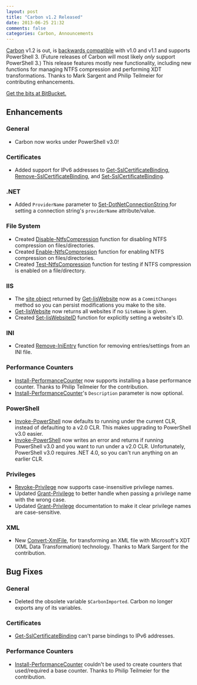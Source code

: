 ```yaml
---
layout: post
title: "Carbon v1.2 Released"
date: 2013-06-25 21:32
comments: false
categories: Carbon, Announcements
---
```


[Carbon](http://get-carbon.org) v1.2 is out, is [backwards compatible](http://semver.org) with v1.0 and v1.1 and supports PowerShell 3.  (Future releases of Carbon will most likely *only* support PowerShell 3.)  This release features mostly new functionality, including new functions for managing NTFS compression and performing XDT transformations.  Thanks to Mark Sargent and Philip Teilmeier for contributing enhancements.

[Get the bits at BitBucket.](https://bitbucket.org/splatteredbits/carbon/downloads)

## Enhancements

### General

 * Carbon now works under PowerShell v3.0!

### Certificates

 * Added support for IPv6 addresses to [Get-SslCertificateBinding](http://get-carbon.org/help/Get-SslCertificateBinding.html), [Remove-SslCertificateBinding](http://get-carbon.org/help/Remove-SslCertificateBinding.html), and [Set-SslCertificateBinding](http://get-carbon.org/help/Set-SslCertificateBinding.html).

### .NET

 * Added `ProviderName` parameter to [Set-DotNetConnectionString ](http://get-carbon.org/help/Set-DotNetConnectionString.html) for setting a connection string's `providerName` attribute/value.

### File System

 * Created [Disable-NtfsCompression](http://get-carbon.org/help/Disable-NtfsCompression.html) function for disabling NTFS compression on files/directories.
 * Created [Enable-NtfsCompression](http://get-carbon.org/help/Enable-NtfsCompression.html) function for enabling NTFS compression on files/directories.
 * Created [Test-NtfsCompression](http://get-carbon.org/help/Test-NtfsCompression.html) function for testing if NTFS compression is enabled on a file/directory.

### IIS
 * The [site object](http://msdn.microsoft.com/en-us/library/microsoft.web.administration.site.aspx) returned by [Get-IisWebsite](http://get-carbon.org/help/Get-IisWebsite.html) now as a `CommitChanges` method so you can persist modifications you make to the site.
 * [Get-IisWebsite](http://get-carbon.org/help/Get-IisWebsite.html) now returns all websites if no `SiteName` is given.
 * Created [Set-IisWebsiteID](http://get-carbon.org/help/Set-IisWebsiteID.html) function for explicitly setting a website's ID.

### INI

 * Created [Remove-IniEntry](http://get-carbon.org/help/Remove-IniEntry.html) function for removing entries/settings from an INI file.

### Performance Counters

 * [Install-PerformanceCounter](http://get-carbon.org/help/Install-PerformanceCounter.html) now supports installing a base performance counter.  Thanks to Philip Teilmeier for the contribution.
 * [Install-PerformanceCounter](http://get-carbon.org/help/Install-PerformanceCounter.html)'s `Description` parameter is now optional.

### PowerShell

 * [Invoke-PowerShell](http://get-carbon.org/help/Invoke-PowerShell.html) now defaults to running under the current CLR, instead of defaulting to a v2.0 CLR.  This makes upgrading to PowerShell v3.0 easier.
 * [Invoke-PowerShell](http://get-carbon.org/help/Invoke-PowerShell.html) now writes an error and returns if running PowerShell v3.0 and you want to run under a v2.0 CLR.  Unfortunately, PowerShell v3.0 requires .NET 4.0, so you can't run anything on an earlier CLR.

### Privileges

 * [Revoke-Privilege](http://get-carbon.org/help/Revoke-Privilege.html) now supports case-insensitive privilege names.
 * Updated [Grant-Privilege](http://get-carbon.org/help/Grant-Privilege.html) to better handle when passing a privilege name with the wrong case.
 * Updated [Grant-Privilege](http://get-carbon.org/help/Grant-Privilege.html) documentation to make it clear privilege names are case-sensitive.

### XML

 * New [Convert-XmlFile](http://get-carbon.org/help/Convert-XmlFile.html), for transforming an XML file with Microsoft's XDT (XML Data Transformation) technology.  Thanks to Mark Sargent for the contribution.


## Bug Fixes

### General

 * Deleted the obsolete variable `$CarbonImported`.  Carbon no longer exports any of its variables.

### Certificates

 * [Get-SslCertificateBinding](http://get-carbon.org/help/Get-SslCertificateBinding.html) can't parse bindings to IPv6 addresses.

### Performance Counters

 * [Install-PerformanceCounter](http://get-carbon.org/help/Install-PerformanceCounter.html) couldn't be used to create counters that used/required a base counter. Thanks to Philip Teilmeier for the contribution.

